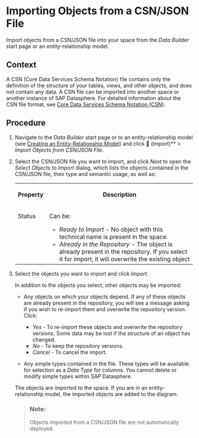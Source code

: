 <!-- loio23599e6347fb4c9e9a71c82f62449875 -->

<link rel="stylesheet" type="text/css" href="../css/sap-icons.css"/>

# Importing Objects from a CSN/JSON File

Import objects from a CSN/JSON file into your space from the *Data Builder* start page or an entity-relationship model.



## Context

A CSN \(Core Data Services Schema Notation\) file contains only the definition of the structure of your tables, views, and other objects, and does not contain any data. A CSN file can be imported into another space or another instance of SAP Datasphere. For detailed information about the CSN file format, see [Core Data Services Schema Notation \(CSN\)](https://cap.cloud.sap/docs/cds/csn#entity-definitions).



## Procedure

1.  Navigate to the *Data Builder* start page or to an entity-relationship model \(see [Creating an Entity-Relationship Model](../creating-an-entity-relationship-model-a91c042.md)\) and click <span class="FPA-icons-V3"></span> \(Import\)** \> *Import Objects from CSN/JSON File*.

2.  Select the CSN/JSON file you want to import, and click *Next* to open the *Select Objects to Import* dialog, which lists the objects contained in the CSN/JSON file, their type and semantic usage, as well as:


    <table>
    <tr>
    <th valign="top">

    Property
    
    </th>
    <th valign="top">

    Description
    
    </th>
    </tr>
    <tr>
    <td valign="top">
    
    Status
    
    </td>
    <td valign="top">
    
    Can be:

    -   *Ready to Import* - No object with this technical name is present in the space.
    -   *Already in the Repository* - The object is already present in the repository. If you select it for import, it will overwrite the existing object


    
    </td>
    </tr>
    </table>
    
3.  Select the objects you want to import and click *Import*.

    In addition to the objects you select, other objects may be imported:

    -   Any objects on which your objects depend. If any of these objects are already present in the repository, you will see a message asking if you wish to re-import them and overwrite the repository version. Click:
        -   *Yes* - To re-import these objects and overwrite the repository versions. Some data may be lost if the structure of an object has changed.
        -   *No* - To keep the repository versions.
        -   *Cancel* - To cancel the import.

    -   Any simple types contained in the file. These types will be available for selection as a *Data Type* for columns. You cannot delete or modify simple types within SAP Datasphere.

    The objects are imported to the space. If you are in an entity-relationship model, the imported objects are added to the diagram.

    > ### Note:  
    > Objects imported from a CSN/JSON file are not automatically deployed.


